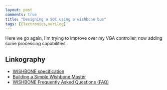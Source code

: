 ```yaml
---
layout: post
comments: true
title: "Designing a SOC using a wishbone bus"
tags: [Electronics,verilog]
---
```


Here we go again, I'm trying to improve over my VGA controller, now
adding some processing capabilities.

## Linkography

 - [WISHBONE specification](https://zipcpu.com/doc/wbspec_b4.pdf)
 - [Building a Simple Wishbone Master](https://zipcpu.com/blog/2017/06/08/simple-wb-master.html)
 - [WISHBONE Frequently Asked Questions (FAQ)](http://www.pldworld.com/_hdl/2/_ip/-silicore.net/wishfaq.htm)
